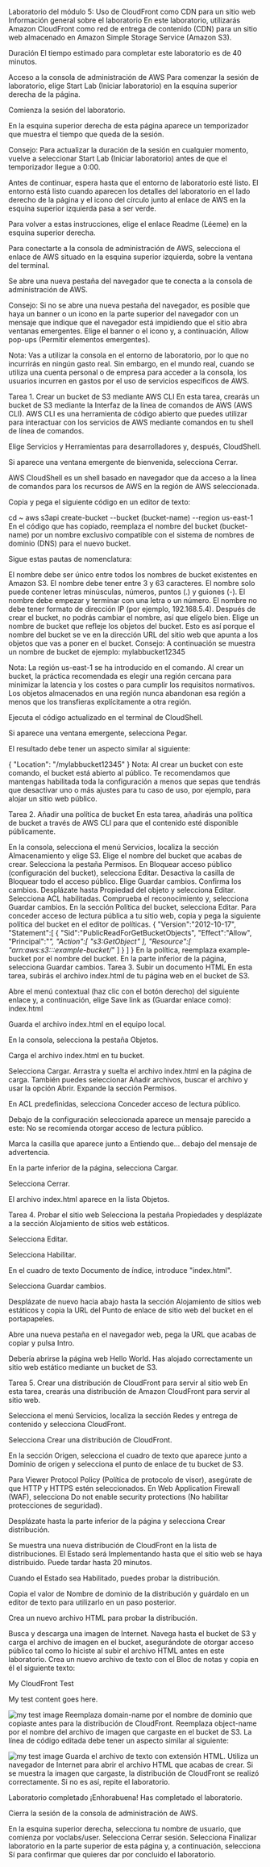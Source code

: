 Laboratorio del módulo 5: Uso de CloudFront como CDN para un sitio web
Información general sobre el laboratorio
En este laboratorio, utilizarás Amazon CloudFront como red de entrega de contenido (CDN) para un sitio web almacenado en Amazon Simple Storage Service (Amazon S3).

Duración
El tiempo estimado para completar este laboratorio es de 40 minutos.

Acceso a la consola de administración de AWS
Para comenzar la sesión de laboratorio, elige  Start Lab (Iniciar laboratorio) en la esquina superior derecha de la página.

Comienza la sesión del laboratorio.

En la esquina superior derecha de esta página aparece un temporizador que muestra el tiempo que queda de la sesión.

Consejo: Para actualizar la duración de la sesión en cualquier momento, vuelve a seleccionar Start Lab (Iniciar laboratorio) antes de que el temporizador llegue a 0:00.

Antes de continuar, espera hasta que el entorno de laboratorio esté listo. El entorno está listo cuando aparecen los detalles del laboratorio en el lado derecho de la página y el icono del círculo junto al enlace de AWS en la esquina superior izquierda pasa a ser verde.

Para volver a estas instrucciones, elige el enlace  Readme (Léeme) en la esquina superior derecha.

Para conectarte a la consola de administración de AWS, selecciona el enlace de AWS situado en la esquina superior izquierda, sobre la ventana del terminal.

Se abre una nueva pestaña del navegador que te conecta a la consola de administración de AWS.

Consejo: Si no se abre una nueva pestaña del navegador, es posible que haya un banner o un icono en la parte superior del navegador con un mensaje que indique que el navegador está impidiendo que el sitio abra ventanas emergentes. Elige el banner o el icono y, a continuación, Allow pop-ups (Permitir elementos emergentes).

Nota: Vas a utilizar la consola en el entorno de laboratorio, por lo que no incurrirás en ningún gasto real. Sin embargo, en el mundo real, cuando se utiliza una cuenta personal o de empresa para acceder a la consola, los usuarios incurren en gastos por el uso de servicios específicos de AWS.

Tarea 1. Crear un bucket de S3 mediante AWS CLI
En esta tarea, crearás un bucket de S3 mediante la Interfaz de la línea de comandos de AWS (AWS CLI). AWS CLI es una herramienta de código abierto que puedes utilizar para interactuar con los servicios de AWS mediante comandos en tu shell de línea de comandos.

Elige Servicios y Herramientas para desarrolladores y, después, CloudShell.

Si aparece una ventana emergente de bienvenida, selecciona Cerrar.

AWS CloudShell es un shell basado en navegador que da acceso a la línea de comandos para los recursos de AWS en la región de AWS seleccionada.

Copia y pega el siguiente código en un editor de texto:

cd ~
aws s3api create-bucket --bucket (bucket-name) --region us-east-1
En el código que has copiado, reemplaza el nombre del bucket (bucket-name) por un nombre exclusivo compatible con el sistema de nombres de dominio (DNS) para el nuevo bucket.

Sigue estas pautas de nomenclatura:

El nombre debe ser único entre todos los nombres de bucket existentes en Amazon S3.
El nombre debe tener entre 3 y 63 caracteres.
El nombre solo puede contener letras minúsculas, números, puntos (.) y guiones (-).
El nombre debe empezar y terminar con una letra o un número.
El nombre no debe tener formato de dirección IP (por ejemplo, 192.168.5.4).
Después de crear el bucket, no podrás cambiar el nombre, así que elígelo bien.
Elige un nombre de bucket que refleje los objetos del bucket. Esto es así porque el nombre del bucket se ve en la dirección URL del sitio web que apunta a los objetos que vas a poner en el bucket.
Consejo: A continuación se muestra un nombre de bucket de ejemplo: mylabbucket12345

Nota: La región us-east-1 se ha introducido en el comando. Al crear un bucket, la práctica recomendada es elegir una región cercana para minimizar la latencia y los costes o para cumplir los requisitos normativos. Los objetos almacenados en una región nunca abandonan esa región a menos que los transfieras explícitamente a otra región.

Ejecuta el código actualizado en el terminal de CloudShell.

Si aparece una ventana emergente, selecciona Pegar.

El resultado debe tener un aspecto similar al siguiente:

{
   "Location": "/mylabbucket12345"
}
Nota: Al crear un bucket con este comando, el bucket está abierto al público. Te recomendamos que mantengas habilitada toda la configuración a menos que sepas que tendrás que desactivar uno o más ajustes para tu caso de uso, por ejemplo, para alojar un sitio web público.

Tarea 2. Añadir una política de bucket
En esta tarea, añadirás una política de bucket a través de AWS CLI para que el contenido esté disponible públicamente.

En la consola, selecciona el menú Servicios, localiza la sección Almacenamiento y elige S3.
Elige el nombre del bucket que acabas de crear.
Selecciona la pestaña Permisos. En Bloquear acceso público (configuración del bucket), selecciona Editar. Desactiva la casilla de Bloquear todo el acceso público. Elige Guardar cambios. Confirma los cambios.
Desplázate hasta Propiedad del objeto y selecciona Editar. Selecciona ACL habilitadas. Comprueba el reconocimiento y, selecciona Guardar cambios.
En la sección Política del bucket, selecciona Editar.
Para conceder acceso de lectura pública a tu sitio web, copia y pega la siguiente política del bucket en el editor de políticas.
{
   "Version":"2012-10-17",
   "Statement":[
      {
         "Sid":"PublicReadForGetBucketObjects",
         "Effect":"Allow",
         "Principal":"*",
         "Action":[
            "s3:GetObject"
         ],
         "Resource":[
            "arn:aws:s3:::example-bucket/*"
         ]
      }
   ]
}
En la política, reemplaza example-bucket por el nombre del bucket.
En la parte inferior de la página, selecciona Guardar cambios.
Tarea 3. Subir un documento HTML
En esta tarea, subirás el archivo index.html de tu página web en el bucket de S3.

Abre el menú contextual (haz clic con el botón derecho) del siguiente enlace y, a continuación, elige Save link as (Guardar enlace como): index.html

Guarda el archivo index.html en el equipo local.

En la consola, selecciona la pestaña Objetos.

Carga el archivo index.html en tu bucket.

Selecciona Cargar.
Arrastra y suelta el archivo index.html en la página de carga. También puedes seleccionar Añadir archivos, buscar el archivo y usar la opción Abrir.
Expande la sección Permisos.

En ACL predefinidas, selecciona Conceder acceso de lectura público.

Debajo de la configuración seleccionada aparece un mensaje parecido a este: No se recomienda otorgar acceso de lectura público.

Marca la casilla que aparece junto a Entiendo que... debajo del mensaje de advertencia.

En la parte inferior de la página, selecciona Cargar.

Selecciona Cerrar.

El archivo index.html aparece en la lista Objetos.

Tarea 4. Probar el sitio web
Selecciona la pestaña Propiedades y desplázate a la sección Alojamiento de sitios web estáticos.

Selecciona Editar.

Selecciona Habilitar.

En el cuadro de texto Documento de índice, introduce "index.html".

Selecciona Guardar cambios.

Desplázate de nuevo hacia abajo hasta la sección Alojamiento de sitios web estáticos y copia la URL del Punto de enlace de sitio web del bucket en el portapapeles.

Abre una nueva pestaña en el navegador web, pega la URL que acabas de copiar y pulsa Intro.

Debería abrirse la página web Hello World. Has alojado correctamente un sitio web estático mediante un bucket de S3.

Tarea 5. Crear una distribución de CloudFront para servir al sitio web
En esta tarea, crearás una distribución de Amazon CloudFront para servir al sitio web.

Selecciona el menú Servicios, localiza la sección Redes y entrega de contenido y selecciona CloudFront.

Selecciona Crear una distribución de CloudFront.

En la sección Origen, selecciona el cuadro de texto que aparece junto a Dominio de origen y selecciona el punto de enlace de tu bucket de S3.

Para Viewer Protocol Policy (Política de protocolo de visor), asegúrate de que HTTP y HTTPS estén seleccionados. En Web Application Firewall (WAF), selecciona Do not enable security protections (No habilitar protecciones de seguridad).

Desplázate hasta la parte inferior de la página y selecciona Crear distribución.

Se muestra una nueva distribución de CloudFront en la lista de distribuciones. El Estado será Implementando hasta que el sitio web se haya distribuido. Puede tardar hasta 20 minutos.

Cuando el Estado sea Habilitado, puedes probar la distribución.

Copia el valor de Nombre de dominio de la distribución y guárdalo en un editor de texto para utilizarlo en un paso posterior.

Crea un nuevo archivo HTML para probar la distribución.

Busca y descarga una imagen de Internet.
Navega hasta el bucket de S3 y carga el archivo de imagen en el bucket, asegurándote de otorgar acceso público tal como lo hiciste al subir el archivo HTML antes en este laboratorio.
Crea un nuevo archivo de texto con el Bloc de notas y copia en él el siguiente texto:
<html>
    <head>My CloudFront Test</head>
    <body>
        <p>My test content goes here.</p>
        <p><img src="http://domain-name/object-name" alt="my test image">
    </body>
</html>
Reemplaza domain-name por el nombre de dominio que copiaste antes para la distribución de CloudFront.
Reemplaza object-name por el nombre del archivo de imagen que cargaste en el bucket de S3.
La línea de código editada debe tener un aspecto similar al siguiente:

<p><img src="http://d2f1zrxb2zaf30.cloudfront.net/picture.jpg" alt="my test image">
Guarda el archivo de texto con extensión HTML.
Utiliza un navegador de Internet para abrir el archivo HTML que acabas de crear.
Si se muestra la imagen que cargaste, la distribución de CloudFront se realizó correctamente. Si no es así, repite el laboratorio.

Laboratorio completado
¡Enhorabuena! Has completado el laboratorio.

Cierra la sesión de la consola de administración de AWS.

En la esquina superior derecha, selecciona tu nombre de usuario, que comienza por voclabs/user.
Selecciona Cerrar sesión.
Selecciona Finalizar laboratorio en la parte superior de esta página y, a continuación, selecciona Sí para confirmar que quieres dar por concluido el laboratorio.
